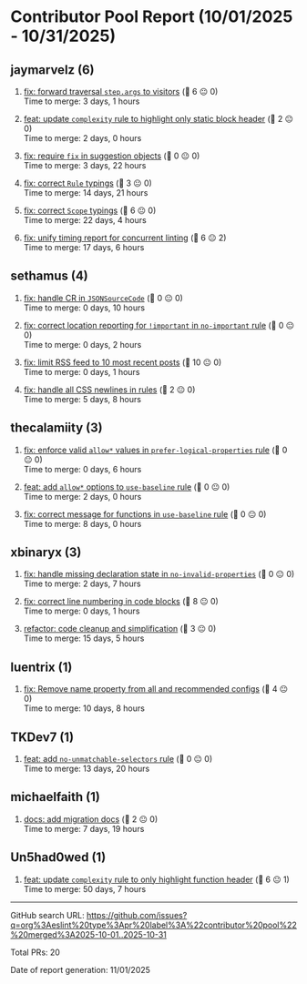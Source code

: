 # Contributor Pool Report (10/01/2025 - 10/31/2025)

## jaymarvelz (6)

1. [fix: forward traversal `step.args` to visitors](https://github.com/eslint/eslint/pull/20253) (💬 6 😐 0)  
    Time to merge: 3 days, 1 hours

1. [feat: update `complexity` rule to highlight only static block header](https://github.com/eslint/eslint/pull/20245) (💬 2 😐 0)  
    Time to merge: 2 days, 0 hours

1. [fix: require `fix` in suggestion objects](https://github.com/eslint/rewrite/pull/298) (💬 0 😐 0)  
    Time to merge: 3 days, 22 hours

1. [fix: correct `Rule` typings](https://github.com/eslint/eslint/pull/20199) (💬 3 😐 0)  
    Time to merge: 14 days, 21 hours

1. [fix: correct `Scope` typings](https://github.com/eslint/eslint/pull/20198) (💬 6 😐 0)  
    Time to merge: 22 days, 4 hours

1. [fix: unify timing report for concurrent linting](https://github.com/eslint/eslint/pull/20188) (💬 6 😐 2)  
    Time to merge: 17 days, 6 hours

## sethamus (4)

1. [fix: handle CR in `JSONSourceCode`](https://github.com/eslint/json/pull/170) (💬 0 😐 0)  
    Time to merge: 0 days, 10 hours

1. [fix: correct location reporting for `!important` in `no-important` rule](https://github.com/eslint/css/pull/286) (💬 0 😐 0)  
    Time to merge: 0 days, 2 hours

1. [fix: limit RSS feed to 10 most recent posts](https://github.com/eslint/eslint.org/pull/795) (💬 10 😐 0)  
    Time to merge: 0 days, 1 hours

1. [fix: handle all CSS newlines in rules](https://github.com/eslint/css/pull/280) (💬 2 😐 0)  
    Time to merge: 5 days, 8 hours

## thecalamiity (3)

1. [fix: enforce valid `allow*` values in `prefer-logical-properties` rule](https://github.com/eslint/css/pull/311) (💬 0 😐 0)  
    Time to merge: 0 days, 6 hours

1. [feat: add `allow*` options to `use-baseline` rule](https://github.com/eslint/css/pull/310) (💬 0 😐 0)  
    Time to merge: 2 days, 0 hours

1. [fix: correct message for functions in `use-baseline` rule](https://github.com/eslint/css/pull/297) (💬 0 😐 0)  
    Time to merge: 8 days, 0 hours

## xbinaryx (3)

1. [fix: handle missing declaration state in `no-invalid-properties`](https://github.com/eslint/css/pull/290) (💬 0 😐 0)  
    Time to merge: 2 days, 7 hours

1. [fix: correct line numbering in code blocks](https://github.com/eslint/eslint.org/pull/802) (💬 8 😐 0)  
    Time to merge: 0 days, 1 hours

1. [refactor: code cleanup and simplification](https://github.com/eslint/code-explorer/pull/162) (💬 3 😐 0)  
    Time to merge: 15 days, 5 hours

## luentrix (1)

1. [fix: Remove name property from all and recommended configs](https://github.com/eslint/eslintrc/pull/200) (💬 4 😐 0)  
    Time to merge: 10 days, 8 hours

## TKDev7 (1)

1. [feat: add `no-unmatchable-selectors` rule](https://github.com/eslint/css/pull/301) (💬 0 😐 0)  
    Time to merge: 13 days, 20 hours

## michaelfaith (1)

1. [docs: add migration docs](https://github.com/eslint/markdown/pull/559) (💬 2 😐 0)  
    Time to merge: 7 days, 19 hours

## Un5had0wed (1)

1. [feat: update `complexity` rule to only highlight function header](https://github.com/eslint/eslint/pull/20048) (💬 6 😐 1)  
    Time to merge: 50 days, 7 hours


---

GitHub search URL: https://github.com/issues?q=org%3Aeslint%20type%3Apr%20label%3A%22contributor%20pool%22%20merged%3A2025-10-01..2025-10-31

Total PRs: 20

Date of report generation: 11/01/2025